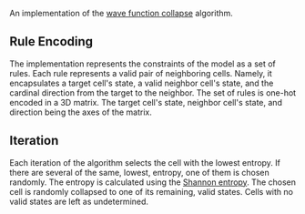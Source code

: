 An implementation of the [wave function collapse](https://en.wikipedia.org/wiki/Model_synthesis) algorithm.

## Rule Encoding
The implementation represents the constraints of the model as a set of rules. Each rule represents a valid pair of neighboring cells. Namely, it encapsulates a target cell's state, a valid neighbor cell's state, and the cardinal direction from the target to the neighbor. The set of rules is one-hot encoded in a 3D matrix. The target cell's state, neighbor cell's state, and direction being the axes of the matrix.

## Iteration
Each iteration of the algorithm selects the cell with the lowest entropy. If there are several of the same, lowest, entropy, one of them is chosen randomly. The entropy is calculated using the [Shannon entropy](https://en.wikipedia.org/wiki/Entropy_(information_theory)). The chosen cell is randomly collapsed to one of its remaining, valid states. Cells with no valid states are left as undetermined. 
